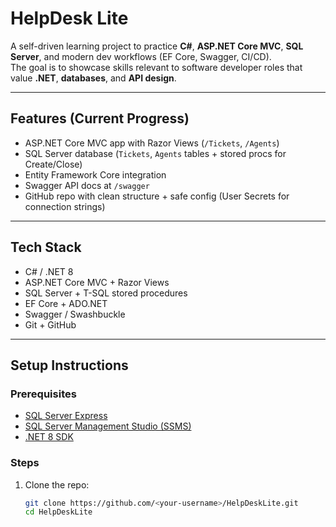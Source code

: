 # HelpDesk Lite 

A self-driven learning project to practice **C#**, **ASP.NET Core MVC**, **SQL Server**, and modern dev workflows (EF Core, Swagger, CI/CD).  
The goal is to showcase skills relevant to software developer roles that value **.NET**, **databases**, and **API design**.

---

## Features (Current Progress)
- ASP.NET Core MVC app with Razor Views (`/Tickets`, `/Agents`)
- SQL Server database (`Tickets`, `Agents` tables + stored procs for Create/Close)
- Entity Framework Core integration
- Swagger API docs at `/swagger`
- GitHub repo with clean structure + safe config (User Secrets for connection strings)

---

## Tech Stack
- C# / .NET 8
- ASP.NET Core MVC + Razor Views
- SQL Server + T-SQL stored procedures
- EF Core + ADO.NET
- Swagger / Swashbuckle
- Git + GitHub

---

## Setup Instructions
### Prerequisites
- [SQL Server Express](https://www.microsoft.com/en-us/sql-server/sql-server-downloads)
- [SQL Server Management Studio (SSMS)](https://aka.ms/ssmsfullsetup)
- [.NET 8 SDK](https://dotnet.microsoft.com/download)

### Steps
1. Clone the repo:
   ```bash
   git clone https://github.com/<your-username>/HelpDeskLite.git
   cd HelpDeskLite